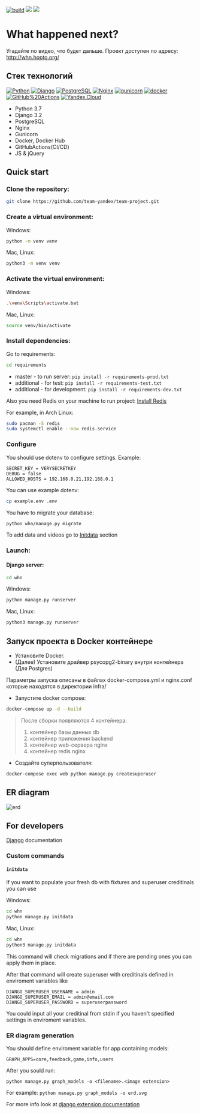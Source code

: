 [![build](https://github.com/team-yandex/team-project/actions/workflows/build.yml/badge.svg)](https://github.com/team-yandex/team-project/actions/workflows/build.yml)
![](https://img.shields.io/badge/django-3.2.18-green)
![](https://img.shields.io/badge/python-3.9-brightgreen)
# What happened next?

Угадайте по видео, что будет дальше.
Проект доступен по адресу: http://whn.hopto.org/  

## Стек технологий

[![Python](https://img.shields.io/badge/-Python-464646?style=flat-square&logo=Python)](https://www.python.org/)
[![Django](https://img.shields.io/badge/-Django-464646?style=flat-square&logo=Django)](https://www.djangoproject.com/)
[![PostgreSQL](https://img.shields.io/badge/-PostgreSQL-464646?style=flat-square&logo=PostgreSQL)](https://www.postgresql.org/)
[![Nginx](https://img.shields.io/badge/-NGINX-464646?style=flat-square&logo=NGINX)](https://nginx.org/ru/)
[![gunicorn](https://img.shields.io/badge/-gunicorn-464646?style=flat-square&logo=gunicorn)](https://gunicorn.org/)
[![docker](https://img.shields.io/badge/-Docker-464646?style=flat-square&logo=docker)](https://www.docker.com/)
[![GitHub%20Actions](https://img.shields.io/badge/-GitHub%20Actions-464646?style=flat-square&logo=GitHub%20actions)](https://github.com/features/actions)
[![Yandex.Cloud](https://img.shields.io/badge/-Yandex.Cloud-464646?style=flat-square&logo=Yandex.Cloud)](https://cloud.yandex.ru/)

- Python 3.7
- Django 3.2
- PostgreSQL
- Nginx
- Gunicorn
- Docker, Docker Hub
- GitHubActions(CI/CD)
- JS & jQuery

## Quick start

### Clone the repository:
```bash
git clone https://github.com/team-yandex/team-project.git
```

### Create a virtual environment:

Windows:
```bash
python -m venv venv
```
Mac, Linux:
```bash
python3 -m venv venv
```

### Activate the virtual environment:

Windows:
```bash
.\venv\Scripts\activate.bat
```
Mac, Linux:
```bash
source venv/bin/activate
```

### Install dependencies:
Go to requirements: 
```bash
cd requirements
```
- master - to run server: ```pip install -r requirements-prod.txt```
- additional - for test: ```pip install -r requirements-test.txt```
- additional - for development: ```pip install -r requirements-dev.txt``` 

Also you need Redis on your machine to run project:
[Install Redis](https://redis.io/docs/getting-started/installation/)

For example, in Arch Linux:
```bash
sudo pacman -S redis
sudo systemctl enable --now redis.service
```

### Configure

You should use dotenv to configure settings. Example:
```
SECRET_KEY = VERYSECRETKEY
DEBUG = false
ALLOWED_HOSTS = 192.168.0.21,192.168.0.1
```

You can use example dotenv:

```bash
cp example.env .env
```

You have to migrate your database:
```bash
python whn/manage.py migrate
```

To add data and videos go to [Initdata](####initdata) section


### Launch:

#### Django server:
```bash
cd whn
```

Windows:
```bash
python manage.py runserver
```
Mac, Linux:
```bash
python3 manage.py runserver
```

## Запуск проекта в Docker контейнере

- Установите Docker.
- (Далее) Установите драйвер psycopg2-binary внутри контейнера (Для Postgres)

Параметры запуска описаны в файлах docker-compose.yml и nginx.conf которые находятся в директории infra/

- Запустите docker compose:

```bash
docker-compose up -d --build
```  

  > После сборки появляются 4 контейнера:
  >
  > 1. контейнер базы данных db
  > 2. контейнер приложения backend
  > 3. контейнер web-сервера nginx
  > 4. контейнер redis nginx

- Создайте суперпользователя:

```bash
docker-compose exec web python manage.py createsuperuser
```

## ER diagram

![erd](https://user-images.githubusercontent.com/88326901/233119504-d27abdde-dbeb-4ad8-a94d-32a1231b69ae.svg)

## For developers

[Django](https://docs.djangoproject.com/en/3.2/) documentation

### Custom commands

#### `initdata`

If you want to populate your fresh db with fixtures and superuser creditinals you can use

Windows:
```bash
cd whn
python manage.py initdata
```
Mac, Linux:
```bash
cd whn
python3 manage.py initdata
```

This command will check migrations and if there are pending ones you can apply them in place.

After that command will create superuser with creditinals defined in enviroment variables like

```
DJANGO_SUPERUSER_USERNAME = admin
DJANGO_SUPERUSER_EMAIL = admin@email.com
DJANGO_SUPERUSER_PASSWORD = superuserpassword
```

You could input all your creditinal from stdin if you haven't specified settings in enviroment variables. 

### ER diagram generation

You should define enviroment variable for app containing models:

```
GRAPH_APPS=core,feedback,game,info,users
```

After you sould run:

```
python manage.py graph_models -o <filename>.<image extension>
```

For example: `python manage.py graph_models -o erd.svg`

For more info look at [django extension documentation](https://django-extensions.readthedocs.io/en/latest/graph_models.html#graph-models)

